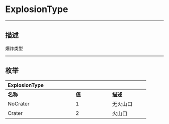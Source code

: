# ExplosionType

------------------------------------------------------------------------------------------
## 描述

爆炸类型

------------------------------------------------------------------------------------------
## 枚举

|<div style="width:200px">ExplosionType</div>|<div style="width:100px"></div>|<div style="width:100px"></div>|
|:---|:---|:---|
|**名称**|**值**|**描述**|
|NoCrater|1|无火山口|
|Crater|2|火山口|
